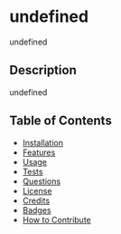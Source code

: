 # undefined

undefined

## Description

undefined

## Table of Contents

- [Installation](#installation)
- [Features](#features)
- [Usage](#usage)
- [Tests](#tests)
- [Questions](#questions)
- [License](#license)
- [Credits](#credits)
- [Badges](#badges)
- [How to Contribute](#how-to-contribute)
